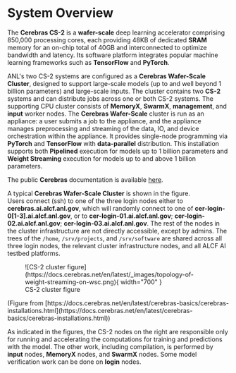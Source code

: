 # System Overview

The **Cerebras CS-2** is a **wafer-scale** deep learning accelerator comprising 850,000 processing cores, each providing 48KB of dedicated **SRAM** memory for an on-chip total of 40GB and interconnected to optimize bandwidth and latency. Its software platform integrates popular machine learning frameworks such as **TensorFlow** and **PyTorch**.


ANL's two CS-2 systems are configured as a **Cerebras Wafer-Scale Cluster**, designed to support large-scale models (up to and well beyond 1 billion parameters) and large-scale inputs. The cluster contains two **CS-2** systems and can distribute jobs across one or both CS-2 systems. The supporting CPU cluster consists of **MemoryX**, **SwarmX**, **management**, and **input** worker nodes. The **Cerebras Wafer-Scale** cluster is run as an appliance: a user submits a job to the appliance, and the appliance manages preprocessing and streaming of the data, IO, and device orchestration within the appliance. It provides single-node programming via **PyTorch** and **TensorFlow** with **data-parallel** distribution. This installation supports both **Pipelined** execution for models up to 1 billion parameters and **Weight Streaming** execution for models up to and above 1 billion parameters.
<!--[You can Learn more about execution modes in Cerebras Execution Modes.]-->

<!--
For an overview of Cerebras CS-2 systems, see this whitepaper:<br>
<a href="https://cerebras.net/wp-content/uploads/2021/04/Cerebras-CS-2-Whitepaper.pdf">Cerebras Systems: Achieving Industry Best AI Performance Through A Systems Approach</a>.
-->

The public **Cerebras** documentation is available [here](https://docs.cerebras.net/en/latest/index.html).

A typical **Cerebras Wafer-Scale Cluster** is shown in the figure.<br>
Users connect (ssh) to one of the three login nodes
either to **cerebras.ai.alcf.anl.gov**, which will randomly connect to one of **cer-login-0[1-3].ai.alcf.anl.gov**, or to **cer-login-01.ai.alcf.anl.gov**; **cer-login-02.ai.alcf.anl.gov**; **cer-login-03.ai.alcf.anl.gov**.
The rest of the nodes in the cluster infrastructure are not directly accessible, except by admins.
The trees of the `/home`, `/srv/projects`, and `/srv/software` are shared across all three login nodes, the relevant cluster infrastructure nodes, and all ALCF AI testbed platforms.
<figure markdown>
  <!--![CS-2 cluster figure](files/cs-getting-started.png){ width="700" }-->
  ![CS-2 cluster figure](https://docs.cerebras.net/en/latest/_images/topology-of-weight-streaming-on-wsc.png){ width="700" }
  <figcaption>CS-2 cluster figure</figcaption>
</figure>
(Figure from
[https://docs.cerebras.net/en/latest/cerebras-basics/cerebras-installations.html](https://docs.cerebras.net/en/latest/cerebras-basics/cerebras-installations.html))

As indicated in the figures, the CS-2 nodes on the right are responsible only for running and accelerating the computations for training and predictions with the model. The other work, including compilation, is performed by **input** nodes, **MemoryX** nodes, and **SwarmX** nodes. Some model verification work can be done on **login** nodes.
